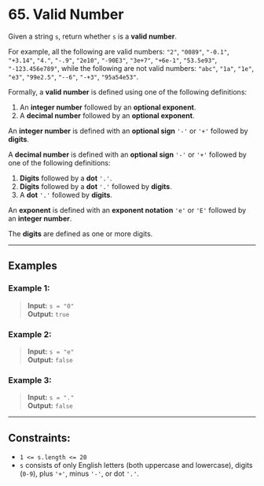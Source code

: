# 65. Valid Number

Given a string `s`, return whether `s` is a **valid number**.

For example, all the following are valid numbers: `"2"`, `"0089"`, `"-0.1"`, `"+3.14"`, `"4."`, `"-.9"`, `"2e10"`, `"-90E3"`, `"3e+7"`, `"+6e-1"`, `"53.5e93"`, `"-123.456e789"`, while the following are not valid numbers: `"abc"`, `"1a"`, `"1e"`, `"e3"`, `"99e2.5"`, `"--6"`, `"-+3"`, `"95a54e53"`.

Formally, a **valid number** is defined using one of the following definitions:

1. An **integer number** followed by an **optional exponent**.
2. A **decimal number** followed by an **optional exponent**.

An **integer number** is defined with an **optional sign** `'-'` or `'+'` followed by **digits**.

A **decimal number** is defined with an **optional sign** `'-'` or `'+'` followed by one of the following definitions:
1. **Digits** followed by a **dot** `'.'`.
2. **Digits** followed by a **dot** `'.'` followed by **digits**.
3. A **dot** `'.'` followed by **digits**.

An **exponent** is defined with an **exponent notation** `'e'` or `'E'` followed by an **integer number**.

The **digits** are defined as one or more digits.

---

## Examples

### Example 1:
> **Input:** `s = "0"`  
> **Output:** `true`

### Example 2:
> **Input:** `s = "e"`  
> **Output:** `false`

### Example 3:
> **Input:** `s = "."`  
> **Output:** `false`

---

## Constraints:
- `1 <= s.length <= 20`
- `s` consists of only English letters (both uppercase and lowercase), digits (`0-9`), plus `'+'`, minus `'-'`, or dot `'.'`.